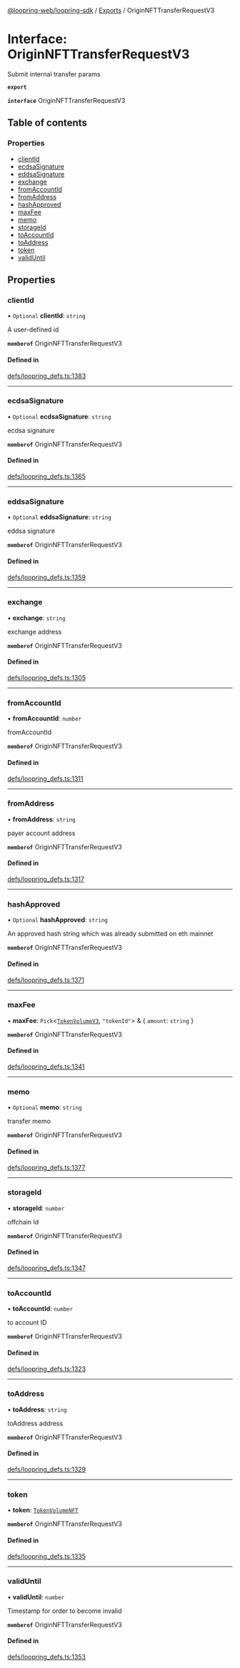 [@loopring-web/loopring-sdk](../README.md) / [Exports](../modules.md) / OriginNFTTransferRequestV3

# Interface: OriginNFTTransferRequestV3

Submit internal transfer params

**`export`**

**`interface`** OriginNFTTransferRequestV3

## Table of contents

### Properties

- [clientId](OriginNFTTransferRequestV3.md#clientid)
- [ecdsaSignature](OriginNFTTransferRequestV3.md#ecdsasignature)
- [eddsaSignature](OriginNFTTransferRequestV3.md#eddsasignature)
- [exchange](OriginNFTTransferRequestV3.md#exchange)
- [fromAccountId](OriginNFTTransferRequestV3.md#fromaccountid)
- [fromAddress](OriginNFTTransferRequestV3.md#fromaddress)
- [hashApproved](OriginNFTTransferRequestV3.md#hashapproved)
- [maxFee](OriginNFTTransferRequestV3.md#maxfee)
- [memo](OriginNFTTransferRequestV3.md#memo)
- [storageId](OriginNFTTransferRequestV3.md#storageid)
- [toAccountId](OriginNFTTransferRequestV3.md#toaccountid)
- [toAddress](OriginNFTTransferRequestV3.md#toaddress)
- [token](OriginNFTTransferRequestV3.md#token)
- [validUntil](OriginNFTTransferRequestV3.md#validuntil)

## Properties

### clientId

• `Optional` **clientId**: `string`

A user-defined id

**`memberof`** OriginNFTTransferRequestV3

#### Defined in

[defs/loopring_defs.ts:1383](https://github.com/Loopring/loopring_sdk/blob/1830d54/src/defs/loopring_defs.ts#L1383)

___

### ecdsaSignature

• `Optional` **ecdsaSignature**: `string`

ecdsa signature

**`memberof`** OriginNFTTransferRequestV3

#### Defined in

[defs/loopring_defs.ts:1365](https://github.com/Loopring/loopring_sdk/blob/1830d54/src/defs/loopring_defs.ts#L1365)

___

### eddsaSignature

• `Optional` **eddsaSignature**: `string`

eddsa signature

**`memberof`** OriginNFTTransferRequestV3

#### Defined in

[defs/loopring_defs.ts:1359](https://github.com/Loopring/loopring_sdk/blob/1830d54/src/defs/loopring_defs.ts#L1359)

___

### exchange

• **exchange**: `string`

exchange address

**`memberof`** OriginNFTTransferRequestV3

#### Defined in

[defs/loopring_defs.ts:1305](https://github.com/Loopring/loopring_sdk/blob/1830d54/src/defs/loopring_defs.ts#L1305)

___

### fromAccountId

• **fromAccountId**: `number`

fromAccountId

**`memberof`** OriginNFTTransferRequestV3

#### Defined in

[defs/loopring_defs.ts:1311](https://github.com/Loopring/loopring_sdk/blob/1830d54/src/defs/loopring_defs.ts#L1311)

___

### fromAddress

• **fromAddress**: `string`

payer account address

**`memberof`** OriginNFTTransferRequestV3

#### Defined in

[defs/loopring_defs.ts:1317](https://github.com/Loopring/loopring_sdk/blob/1830d54/src/defs/loopring_defs.ts#L1317)

___

### hashApproved

• `Optional` **hashApproved**: `string`

An approved hash string which was already submitted on eth mainnet

**`memberof`** OriginNFTTransferRequestV3

#### Defined in

[defs/loopring_defs.ts:1371](https://github.com/Loopring/loopring_sdk/blob/1830d54/src/defs/loopring_defs.ts#L1371)

___

### maxFee

• **maxFee**: `Pick`<[`TokenVolumeV3`](TokenVolumeV3.md), ``"tokenId"``\> & { `amount`: `string`  }

**`memberof`** OriginNFTTransferRequestV3

#### Defined in

[defs/loopring_defs.ts:1341](https://github.com/Loopring/loopring_sdk/blob/1830d54/src/defs/loopring_defs.ts#L1341)

___

### memo

• `Optional` **memo**: `string`

transfer memo

**`memberof`** OriginNFTTransferRequestV3

#### Defined in

[defs/loopring_defs.ts:1377](https://github.com/Loopring/loopring_sdk/blob/1830d54/src/defs/loopring_defs.ts#L1377)

___

### storageId

• **storageId**: `number`

offchain Id

**`memberof`** OriginNFTTransferRequestV3

#### Defined in

[defs/loopring_defs.ts:1347](https://github.com/Loopring/loopring_sdk/blob/1830d54/src/defs/loopring_defs.ts#L1347)

___

### toAccountId

• **toAccountId**: `number`

to account ID

**`memberof`** OriginNFTTransferRequestV3

#### Defined in

[defs/loopring_defs.ts:1323](https://github.com/Loopring/loopring_sdk/blob/1830d54/src/defs/loopring_defs.ts#L1323)

___

### toAddress

• **toAddress**: `string`

toAddress address

**`memberof`** OriginNFTTransferRequestV3

#### Defined in

[defs/loopring_defs.ts:1329](https://github.com/Loopring/loopring_sdk/blob/1830d54/src/defs/loopring_defs.ts#L1329)

___

### token

• **token**: [`TokenVolumeNFT`](TokenVolumeNFT.md)

**`memberof`** OriginNFTTransferRequestV3

#### Defined in

[defs/loopring_defs.ts:1335](https://github.com/Loopring/loopring_sdk/blob/1830d54/src/defs/loopring_defs.ts#L1335)

___

### validUntil

• **validUntil**: `number`

Timestamp for order to become invalid

**`memberof`** OriginNFTTransferRequestV3

#### Defined in

[defs/loopring_defs.ts:1353](https://github.com/Loopring/loopring_sdk/blob/1830d54/src/defs/loopring_defs.ts#L1353)
